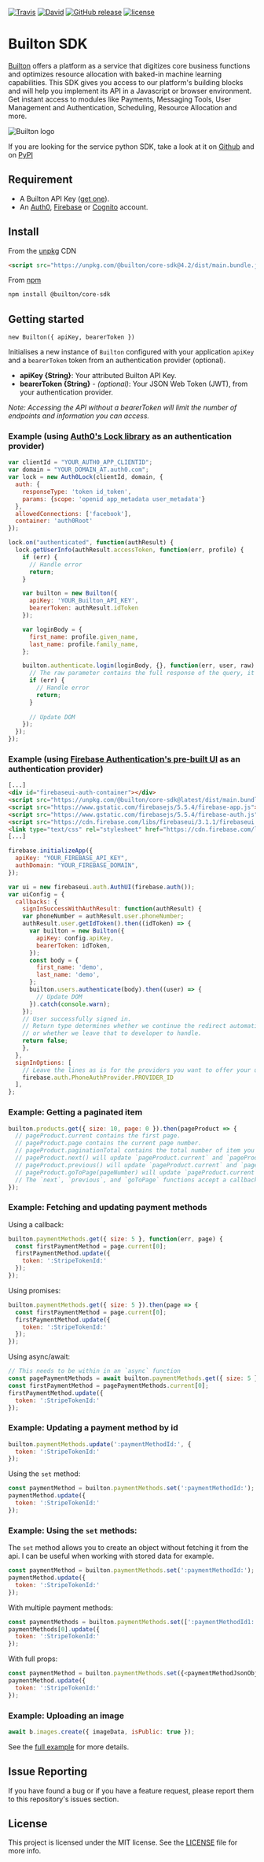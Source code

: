 [![Travis](https://img.shields.io/travis/BuiltonDev/javascript-sdk/master.svg?style=flat-square)](https://travis-ci.org/BuiltonDev/javascript-sdk.svg?branch=master)
[![David](https://img.shields.io/david/BuiltonDev/javascript-sdk.svg?style=flat-square)](https://david-dm.org/BuiltonDev/javascript-sdk)
[![GitHub release](https://img.shields.io/github/release/BuiltonDev/javascript-sdk.svg?style=flat-square)](https://github.com/BuiltonDev/javascript-sdk/releases)
[![license](https://img.shields.io/github/license/BuiltonDev/javascript-sdk.svg?style=flat-square)](LICENSE.md)

# Builton SDK

[Builton](https://www.builton.dev) offers a platform as a service that digitizes core business functions and optimizes resource allocation with baked-in machine learning capabilities. This SDK gives you access to our platform's building blocks and will help you implement its API in a Javascript or browser environment.  Get instant access to modules like Payments, Messaging Tools, User Management and Authentication, Scheduling, Resource Allocation and more.

![Builton logo](https://res.cloudinary.com/dftspnwxo/image/upload/v1554131594/Builton_logo_positiv_wc3j7x.svg)

If you are looking for the service python SDK, take a look at it on [Github](https://github.com/BuiltonDev/python-sdk) and on [PyPI](https://pypi.org/project/builton-sdk/)

## Requirement

- A Builton API Key ([get one](https://dashboard.builton.dev)).
- An [Auth0](https://auth0.com/), [Firebase](https://firebase.google.com/docs/auth/) or [Cognito](https://aws.amazon.com/cognito/) account.

## Install

From the [unpkg](https://unpkg.com/) CDN

```html
<script src="https://unpkg.com/@builton/core-sdk@4.2/dist/main.bundle.js"></script>
```

From [npm](https://npmjs.org)

```sh
npm install @builton/core-sdk
```


## Getting started

`new Builton({ apiKey, bearerToken })`

Initialises a new instance of `Builton` configured with your application `apiKey` and a `bearerToken` token from an authentication provider (optional).

- **apiKey {String}**: Your attributed Builton API Key.
- **bearerToken {String}** - *(optional)*: Your JSON Web Token (JWT), from your authentication provider.

*Note: Accessing the API without a bearerToken will limit the number of endpoints and information you can access.*

### Example (using [Auth0's Lock library](https://github.com/auth0/lock) as an authentication provider)

```js
var clientId = "YOUR_AUTH0_APP_CLIENTID";
var domain = "YOUR_DOMAIN_AT.auth0.com";
var lock = new Auth0Lock(clientId, domain, {
  auth: {
    responseType: 'token id_token',
    params: {scope: 'openid app_metadata user_metadata'}
  },
  allowedConnections: ['facebook'],
  container: 'auth0Root'
});

lock.on("authenticated", function(authResult) {
  lock.getUserInfo(authResult.accessToken, function(err, profile) {
    if (err) {
      // Handle error
      return;
    }

    var builton = new Builton({
      apiKey: 'YOUR_Builton_API_KEY',
      bearerToken: authResult.idToken
    });

    var loginBody = {
      first_name: profile.given_name,
      last_name: profile.family_name,
    };

    builton.authenticate.login(loginBody, {}, function(err, user, raw) {
      // The raw parameter contains the full response of the query, it's optional but can be useful to access the response's headers.
      if (err) {
        // Handle error
        return;
      }
    
      // Update DOM
    });
  });
});
```

### Example (using [Firebase Authentication's pre-built UI](https://firebase.google.com/docs/auth/web/firebaseui) as an authentication provider)

```html
[...]
<div id="firebaseui-auth-container"></div>
<script src="https://unpkg.com/@builton/core-sdk@latest/dist/main.bundle.js"></script>
<script src="https://www.gstatic.com/firebasejs/5.5.4/firebase-app.js"></script>
<script src="https://www.gstatic.com/firebasejs/5.5.4/firebase-auth.js"></script>
<script src="https://cdn.firebase.com/libs/firebaseui/3.1.1/firebaseui.js"></script>
<link type="text/css" rel="stylesheet" href="https://cdn.firebase.com/libs/firebaseui/3.1.1/firebaseui.css" />
[...]
```

```js
firebase.initializeApp({
  apiKey: "YOUR_FIREBASE_API_KEY",
  authDomain: "YOUR_FIREBASE_DOMAIN",
});

var ui = new firebaseui.auth.AuthUI(firebase.auth());
var uiConfig = {
  callbacks: {
    signInSuccessWithAuthResult: function(authResult) {
    var phoneNumber = authResult.user.phoneNumber;
    authResult.user.getIdToken().then((idToken) => {
      var builton = new Builton({
        apiKey: config.apiKey,
        bearerToken: idToken,
      });
      const body = {
        first_name: 'demo',
        last_name: 'demo',
      };
      builton.users.authenticate(body).then((user) => {
        // Update DOM
      }).catch(console.warn);
    });
    // User successfully signed in.
    // Return type determines whether we continue the redirect automatically
    // or whether we leave that to developer to handle.
    return false;
    },
  },
  signInOptions: [
    // Leave the lines as is for the providers you want to offer your users.
    firebase.auth.PhoneAuthProvider.PROVIDER_ID
  ],
};
```

### Example: Getting a paginated item
```js
builton.products.get({ size: 10, page: 0 }).then(pageProduct => {
  // pageProduct.current contains the first page.
  // pageProduct.page contains the current page number.
  // pageProduct.paginationTotal contains the total number of item you can paginate through.
  // pageProduct.next() will update `pageProduct.current` and `pageProduct.page` with the next page.
  // pageProduct.previous() will update `pageProduct.current` and `pageProduct.page` with the previous page.
  // pageProduct.goToPage(pageNumber) will update `pageProduct.current` and `pageProduct.page` with a specified page.
  // The `next`, `previous`, and `goToPage` functions accept a callback and return a Promise.
});
```

### Example: Fetching and updating payment methods

Using a callback:
```js
builton.paymentMethods.get({ size: 5 }, function(err, page) {
  const firstPaymentMethod = page.current[0];
  firstPaymentMethod.update({
    token: ':StripeTokenId:'
  });
});
```

Using promises:
```js
builton.paymentMethods.get({ size: 5 }).then(page => {
  const firstPaymentMethod = page.current[0];
  firstPaymentMethod.update({
    token: ':StripeTokenId:'
  });
});
```

Using async/await:
```js
// This needs to be within in an `async` function
const pagePaymentMethods = await builton.paymentMethods.get({ size: 5 });
const firstPaymentMethod = pagePaymentMethods.current[0];
firstPaymentMethod.update({
  token: ':StripeTokenId:'
});
```

### Example: Updating a payment method by id

```js
builton.paymentMethods.update(':paymentMethodId:', {
  token: ':StripeTokenId:'
});
```

Using the `set` method:

```js
const paymentMethod = builton.paymentMethods.set(':paymentMethodId:');
paymentMethod.update({
  token: ':StripeTokenId:'
});
```

### Example: Using the `set` methods:

The `set` method allows you to create an object without fetching it from the api. I can be useful when working with stored data for example.

```js
const paymentMethod = builton.paymentMethods.set(':paymentMethodId:');
paymentMethod.update({
  token: ':StripeTokenId:'
});
```

With multiple payment methods:
```js
const paymentMethods = builton.paymentMethods.set([':paymentMethodId1:', ':paymentMethodId2:']);
paymentMethods[0].update({
  token: ':StripeTokenId:'
});
```

With full props:
```js
const paymentMethod = builton.paymentMethods.set({<paymentMethodJsonObject>});
paymentMethod.update({
  token: ':StripeTokenId:'
});
```

### Example: Uploading an image

```js
await b.images.create({ imageData, isPublic: true });
```
See the [full example](examples/imageUpload/README.md) for more details.


## Issue Reporting

If you have found a bug or if you have a feature request, please report them to this repository's issues section.

## License

This project is licensed under the MIT license. See the [LICENSE](LICENSE.md) file for more info.
